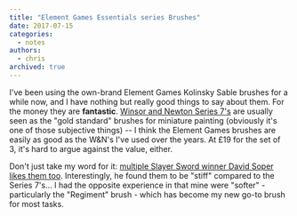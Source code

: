 ```yaml
---
title: "Element Games Essentials series Brushes"
date: 2017-07-15
categories:
  - notes
authors:
  - chris
archived: true
---
```


I've been using the own-brand Element Games Kolinsky Sable brushes for a while now, and I have nothing but really good things to say about them. For the money they are **fantastic**. [Winsor and Newton Series 7's](http://www.winsornewton.com/uk/shop/brushes/water-colour/series-7-kolinsky-sable-brushes) are usually seen as the "gold standard" brushes for miniature painting (obviously it's one of those subjective things) -- I think the Element Games brushes are easily as good as the W&N's I've used over the years. At £19 for the set of 3, it's hard to argue against the value, either.

Don't just take my word for it: [multiple Slayer Sword winner David Soper likes them too](https://sproketsmallworld.blogspot.co.uk/2017/04/review-element-masterclass-brushes-from.html). Interestingly, he found them to be "stiff" compared to the Series 7's… I had the opposite experience in that mine were "softer" - particularly the "Regiment" brush - which has become my new go-to brush for most tasks.
